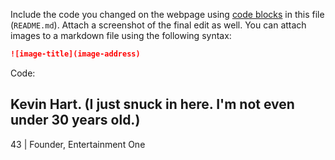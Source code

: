 Include the code you changed on the webpage using [code blocks](https://docs.github.com/en/get-started/writing-on-github/working-with-advanced-formatting/creating-and-highlighting-code-blocks) in this file (`README.md`). Attach a screenshot of the final edit as well. You can attach images to a markdown file using the following syntax:

```markdown
![image-title](image-address)
```

Code: 

<h2 class="honoree-name regular-text-lg">Kevin Hart. (I just snuck in here. I'm not even under 30 years old.)</h2>
<span>43 | </span>
<span class="honoree-byline body-sm">Founder, Entertainment One</span>